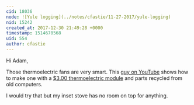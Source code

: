 ```yaml
---
cid: 18036
node: ![Yule logging](../notes/cfastie/11-27-2017/yule-logging)
nid: 15242
created_at: 2017-12-30 21:49:28 +0000
timestamp: 1514670568
uid: 554
author: cfastie
---
```


Hi Adam,   

Those thermoelectric fans are very smart. This [guy on YouTube](https://www.youtube.com/watch?v=OLn7bGzxJGs) shows how to make one with a [$3.00 thermoelectric module](https://www.ebay.com/itm/TEC1-12706-12V-60W-Heatsink-Thermoelectric-Cooler-Cooling-Peltier-Plate-Module/182906505245) and parts recycled from old computers.

I would try that but my inset stove has no room on top for anything.